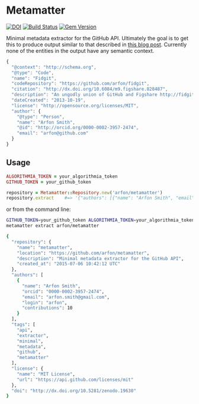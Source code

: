 # Metamatter

[![DOI](https://zenodo.org/badge/doi/10.5281/zenodo.19630.svg)](http://dx.doi.org/10.5281/zenodo.19630)
[![Build Status](https://travis-ci.org/arfon/metamatter.svg?branch=master)](https://travis-ci.org/arfon/metamatter)
[![Gem Version](https://badge.fury.io/rb/metamatter.svg)](http://badge.fury.io/rb/metamatter)

Minimal metadata extractor for the GitHub API. Ultimately the goal is to get this to produce output similar to that described in [this blog post](http://www.arfon.org/json-ld-for-software-discovery-reuse-and-credit). Currently none of the entities in the output have any semantic context.

```javascript
{
  "@context": "http://schema.org",
  "@type": "Code",
  "name": "Fidgit",
  "codeRepository": "https://github.com/arfon/fidgit",
  "citation": "http://dx.doi.org/10.6084/m9.figshare.828487",
  "description": "An ungodly union of GitHub and Figshare http://fidgit.arfon.org",
  "dateCreated": "2013-10-19",
  "license": "http://opensource.org/licenses/MIT",
  "author": {
    "@type": "Person",
    "name": "Arfon Smith",
    "@id": "http://orcid.org/0000-0002-3957-2474",
    "email": "arfon@github.com"
  }
}
```

## Usage

```ruby
ALGORITHMIA_TOKEN = your_algorithmia_token
GITHUB_TOKEN = your_github_token

repository = Metamatter::Repository.new('arfon/metamatter')
repository.extract    #=> '{"authors": [{"name": "Arfon Smith", "email":"arfon.smith@gmail.com" ...

```

or from the command line:

```bash
GITHUB_TOKEN=your_github_token ALGORITHMIA_TOKEN=your_algorithmia_token\
metamatter extract arfon/metamatter

{
  "repository": {
    "name": "metamatter",
    "location": "https://github.com/arfon/metamatter",
    "description": "Minimal metadata extractor for the GitHub API",
    "created_at": "2015-07-06 10:42:12 UTC"
  },
  "authors": [
    {
      "name": "Arfon Smith",
      "orcid": "0000-0002-3957-2474",
      "email": "arfon.smith@gmail.com",
      "login": "arfon",
      "contributions": 10
    }
  ],
  "tags": [
    "api",
    "extractor",
    "minimal",
    "metadata",
    "github",
    "metamatter"
  ],
  "license": {
    "name": "MIT License",
    "url": "https://api.github.com/licenses/mit"
  },
  "doi": "http://dx.doi.org/10.5281/zenodo.19630"
}

```

